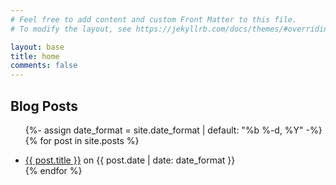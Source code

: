 ```yaml
---
# Feel free to add content and custom Front Matter to this file.
# To modify the layout, see https://jekyllrb.com/docs/themes/#overriding-theme-defaults

layout: base
title: home
comments: false
---
```


## Blog Posts



<ul>

{%- assign date_format = site.date_format | default: "%b %-d, %Y" -%}
{% for post in site.posts %}
  <li><a href="{{ post.post_url }}">{{ post.title }}</a> on {{ post.date | date: date_format }}</li>
{% endfor %}

</ul>